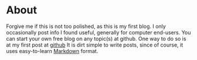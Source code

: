 # About
Forgive me if this is not too polished, as this is my first blog. I only occasionally post info I found useful, generally for computer end-users. You can start your own free blog on any topic(s) at github. One way to do so is at my first post at [github](https://porteusconf.github.io/2020/01/14/welcome.html)  It is dirt simple to write posts, since of course, it uses easy-to-learn [Markdown](https://guides.github.com/features/mastering-markdown/) format.

